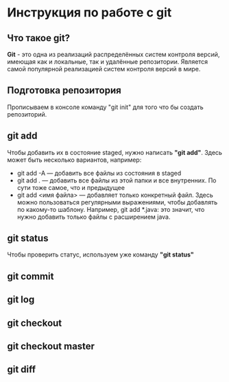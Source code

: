 # Инструкция по работе с git

## Что такое git?

**Git** - это одна из реализаций распределённых систем
контроля версий, имеющая как и локальные, так и
удалённые репозитории. Является самой популярной
реализацией систем контроля версий в мире.

## Подготовка репозитория

Прописываем в консоле команду "git init" для того что бы создать репозиторий.

## git add

Чтобы добавить их в состояние staged, нужно написать __"git add"__. Здесь может быть несколько вариантов, например:
* git add -A — добавить все файлы из состояния в staged
* git add . — добавить все файлы из этой папки и все внутренних. По сути тоже самое, что и предыдущее
* git add <имя файла> — добавляет только конкретный файл. Здесь можно пользоваться регулярными выражениями, чтобы добавлять по какому-то шаблону. Например, git add *.java: это значит, что нужно добавить только файлы с расширением java.

## git status

Чтобы проверить статус, используем уже команду **"git status"**

## git commit

## git log 

## git checkout

## git checkout master

## git diff
